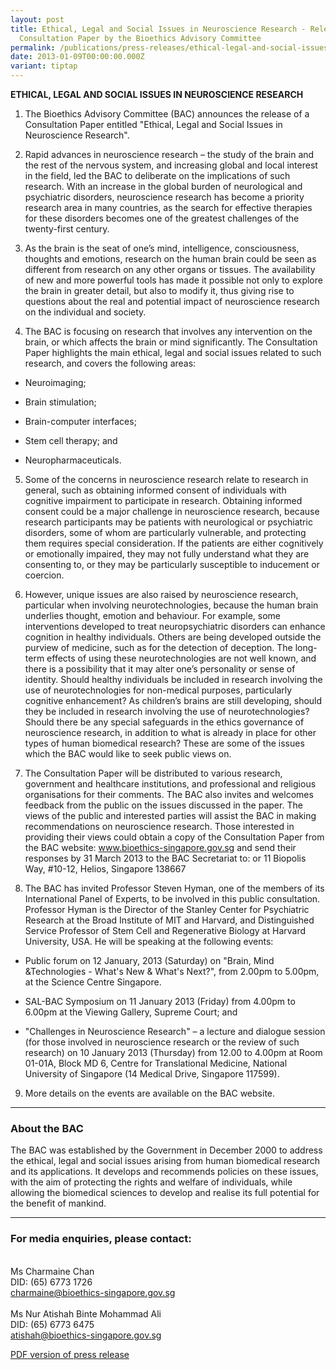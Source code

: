 ```yaml
---
layout: post
title: Ethical, Legal and Social Issues in Neuroscience Research - Release of a
  Consultation Paper by the Bioethics Advisory Committee
permalink: /publications/press-releases/ethical-legal-and-social-issues-in-neuroscience-research-release-of-a-consultation-paper-by-the-bioethics-advisory-committee/
date: 2013-01-09T00:00:00.000Z
variant: tiptap
---
```

<p><strong>ETHICAL, LEGAL AND SOCIAL ISSUES IN NEUROSCIENCE RESEARCH</strong>
</p>
<ol>
<li>
<p>The Bioethics Advisory Committee (BAC) announces the release of a Consultation
Paper entitled "Ethical, Legal and Social Issues in Neuroscience Research".</p>
</li>
<li>
<p>Rapid advances in neuroscience research – the study of the brain and the
rest of the nervous system, and increasing global and local interest in
the field, led the BAC to deliberate on the implications of such research.
With an increase in the global burden of neurological and psychiatric disorders,
neuroscience research has become a priority research area in many countries,
as the search for effective therapies for these disorders becomes one of
the greatest challenges of the twenty-first century.</p>
</li>
<li>
<p>As the brain is the seat of one’s mind, intelligence, consciousness, thoughts
and emotions, research on the human brain could be seen as different from
research on any other organs or tissues. The availability of new and more
powerful tools has made it possible not only to explore the brain in greater
detail, but also to modify it, thus giving rise to questions about the
real and potential impact of neuroscience research on the individual and
society.</p>
</li>
<li>
<p>The BAC is focusing on research that involves any intervention on the
brain, or which affects the brain or mind significantly. The Consultation
Paper highlights the main ethical, legal and social issues related to such
research, and covers the following areas:</p>
</li>
</ol>
<ul data-tight="true" class="tight">
<li>
<p>Neuroimaging;</p>
</li>
<li>
<p>Brain stimulation;</p>
</li>
<li>
<p>Brain-computer interfaces;</p>
</li>
<li>
<p>Stem cell therapy; and</p>
</li>
<li>
<p>Neuropharmaceuticals.</p>
</li>
</ul>
<ol start="5">
<li>
<p>Some of the concerns in neuroscience research relate to research in general,
such as obtaining informed consent of individuals with cognitive impairment
to participate in research. Obtaining informed consent could be a major
challenge in neuroscience research, because research participants may be
patients with neurological or psychiatric disorders, some of whom are particularly
vulnerable, and protecting them requires special consideration. If the
patients are either cognitively or emotionally impaired, they may not fully
understand what they are consenting to, or they may be particularly susceptible
to inducement or coercion.</p>
</li>
<li>
<p>However, unique issues are also raised by neuroscience research, particular
when involving neurotechnologies, because the human brain underlies thought,
emotion and behaviour. For example, some interventions developed to treat
neuropsychiatric disorders can enhance cognition in healthy individuals.
Others are being developed outside the purview of medicine, such as for
the detection of deception. The long-term effects of using these neurotechnologies
are not well known, and there is a possibility that it may alter one’s
personality or sense of identity. Should healthy individuals be included
in research involving the use of neurotechnologies for non-medical purposes,
particularly cognitive enhancement? As children’s brains are still developing,
should they be included in research involving the use of neurotechnologies?
Should there be any special safeguards in the ethics governance of neuroscience
research, in addition to what is already in place for other types of human
biomedical research? These are some of the issues which the BAC would like
to seek public views on.</p>
</li>
<li>
<p>The Consultation Paper will be distributed to various research, government
and healthcare institutions, and professional and religious organisations
for their comments. The BAC also invites and welcomes feedback from the
public on the issues discussed in the paper. The views of the public and
interested parties will assist the BAC in making recommendations on neuroscience
research. Those interested in providing their views could obtain a copy
of the Consultation Paper from the BAC website: <a href="www.bioethics-singapore.gov.sg" rel="noopener noreferrer nofollow" target="_blank">www.bioethics-singapore.gov.sg</a> and
send their responses by 31 March 2013 to the BAC Secretariat to: or 11
Biopolis Way, #10-12, Helios, Singapore 138667</p>
</li>
<li>
<p>The BAC has invited Professor Steven Hyman, one of the members of its
International Panel of Experts, to be involved in this public consultation.
Professor Hyman is the Director of the Stanley Center for Psychiatric Research
at the Broad Institute of MIT and Harvard, and Distinguished Service Professor
of Stem Cell and Regenerative Biology at Harvard University, USA. He will
be speaking at the following events:</p>
</li>
</ol>
<ul data-tight="true" class="tight">
<li>
<p>Public forum on 12 January, 2013 (Saturday) on "Brain, Mind &amp;Technologies
- What's New &amp; What's Next?", from 2.00pm to 5.00pm, at the Science
Centre Singapore.</p>
</li>
<li>
<p>SAL-BAC Symposium on 11 January 2013 (Friday) from 4.00pm to 6.00pm at
the Viewing Gallery, Supreme Court; and</p>
</li>
<li>
<p>"Challenges in Neuroscience Research" – a lecture and dialogue session
(for those involved in neuroscience research or the review of such research)
on 10 January 2013 (Thursday) from 12.00 to 4.00pm at Room 01-01A, Block
MD 6, Centre for Translational Medicine, National University of Singapore
(14 Medical Drive, Singapore 117599).</p>
</li>
</ul>
<ol start="9" data-tight="true" class="tight">
<li>
<p>More details on the events are available on the BAC website.</p>
</li>
</ol>
<hr>
<h3><strong>About the BAC</strong></h3>
<p>The BAC was established by the Government in December 2000 to address
the ethical, legal and social issues arising from human biomedical research
and its applications. It develops and recommends policies on these issues,
with the aim of protecting the rights and welfare of individuals, while
allowing the biomedical sciences to develop and realise its full potential
for the benefit of mankind.</p>
<hr>
<h3><strong>For media enquiries, please contact:</strong></h3>
<p>
<br>Ms Charmaine Chan
<br>DID: (65) 6773 1726
<br><a href="mailto:charmaine@bioethics-singapore.gov.sg" rel="noopener noreferrer nofollow" target="_blank">charmaine@bioethics-singapore.gov.sg</a>
<br>
<br>Ms Nur Atishah Binte Mohammad Ali
<br>DID: (65) 6773 6475
<br><a href="mailto:atishah@bioethics-singapore.gov.sg" rel="noopener noreferrer nofollow" target="_blank">atishah@bioethics-singapore.gov.sg</a>
</p>
<p><a href="/files/publications/press-releases/ethical-legal-and-social-issues-in-neuroscience-research-release-of-a-consultation-paper-by-the-bioethics-advisory-committee.pdf" rel="noopener noreferrer nofollow" target="_blank">PDF version of press release</a>
</p>